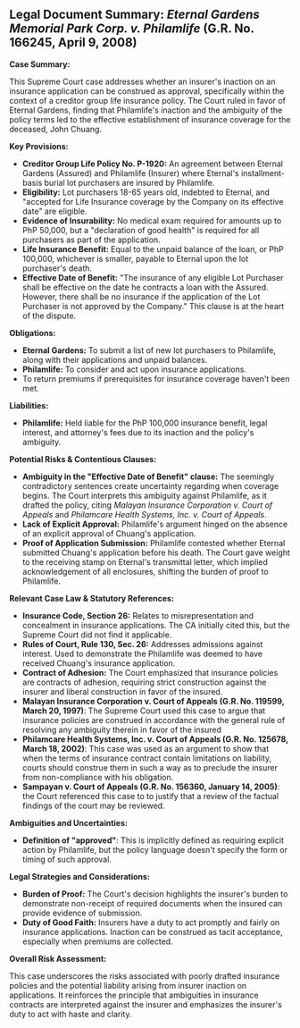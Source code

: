 ## Legal Document Summary: *Eternal Gardens Memorial Park Corp. v. Philamlife* (G.R. No. 166245, April 9, 2008)

**Case Summary:**

This Supreme Court case addresses whether an insurer's inaction on an insurance application can be construed as approval, specifically within the context of a creditor group life insurance policy. The Court ruled in favor of Eternal Gardens, finding that Philamlife's inaction and the ambiguity of the policy terms led to the effective establishment of insurance coverage for the deceased, John Chuang.

**Key Provisions:**

*   **Creditor Group Life Policy No. P-1920:** An agreement between Eternal Gardens (Assured) and Philamlife (Insurer) where Eternal's installment-basis burial lot purchasers are insured by Philamlife.
*   **Eligibility:** Lot purchasers 18-65 years old, indebted to Eternal, and "accepted for Life Insurance coverage by the Company on its effective date" are eligible.
*   **Evidence of Insurability:** No medical exam required for amounts up to PhP 50,000, but a "declaration of good health" is required for all purchasers as part of the application.
*   **Life Insurance Benefit:** Equal to the unpaid balance of the loan, or PhP 100,000, whichever is smaller, payable to Eternal upon the lot purchaser's death.
*   **Effective Date of Benefit:** "The insurance of any eligible Lot Purchaser shall be effective on the date he contracts a loan with the Assured. However, there shall be no insurance if the application of the Lot Purchaser is not approved by the Company." This clause is at the heart of the dispute.

**Obligations:**

*   **Eternal Gardens:** To submit a list of new lot purchasers to Philamlife, along with their applications and unpaid balances.
*   **Philamlife:** To consider and act upon insurance applications.
*   To return premiums if prerequisites for insurance coverage haven't been met.

**Liabilities:**

*   **Philamlife:** Held liable for the PhP 100,000 insurance benefit, legal interest, and attorney's fees due to its inaction and the policy's ambiguity.

**Potential Risks & Contentious Clauses:**

*   **Ambiguity in the "Effective Date of Benefit" clause:** The seemingly contradictory sentences create uncertainty regarding when coverage begins. The Court interprets this ambiguity against Philamlife, as it drafted the policy, citing *Malayan Insurance Corporation v. Court of Appeals* and *Philamcare Health Systems, Inc. v. Court of Appeals*.
*   **Lack of Explicit Approval:** Philamlife's argument hinged on the absence of an explicit approval of Chuang's application.
*   **Proof of Application Submission:** Philamlife contested whether Eternal submitted Chuang's application before his death. The Court gave weight to the receiving stamp on Eternal's transmittal letter, which implied acknowledgement of all enclosures, shifting the burden of proof to Philamlife.

**Relevant Case Law & Statutory References:**

*   **Insurance Code, Section 26:** Relates to misrepresentation and concealment in insurance applications. The CA initially cited this, but the Supreme Court did not find it applicable.
*   **Rules of Court, Rule 130, Sec. 26:** Addresses admissions against interest. Used to demonstrate the Philamlife was deemed to have received Chuang's insurance application.
*   **Contract of Adhesion:** The Court emphasized that insurance policies are contracts of adhesion, requiring strict construction against the insurer and liberal construction in favor of the insured.
*   **Malayan Insurance Corporation v. Court of Appeals (G.R. No. 119599, March 20, 1997)**: The Supreme Court used this case to argue that insurance policies are construed in accordance with the general rule of resolving any ambiguity therein in favor of the insured
*   **Philamcare Health Systems, Inc. v. Court of Appeals (G.R. No. 125678, March 18, 2002)**: This case was used as an argument to show that when the terms of insurance contract contain limitations on liability, courts should construe them in such a way as to preclude the insurer from non-compliance with his obligation.
*   **Sampayan v. Court of Appeals (G.R. No. 156360, January 14, 2005)**: the Court referenced this case to to justify that a review of the factual findings of the court may be reviewed.

**Ambiguities and Uncertainties:**

*   **Definition of "approved"**: This is implicitly defined as requiring explicit action by Philamlife, but the policy language doesn't specify the form or timing of such approval.

**Legal Strategies and Considerations:**

*   **Burden of Proof:** The Court's decision highlights the insurer's burden to demonstrate non-receipt of required documents when the insured can provide evidence of submission.
*   **Duty of Good Faith:** Insurers have a duty to act promptly and fairly on insurance applications. Inaction can be construed as tacit acceptance, especially when premiums are collected.

**Overall Risk Assessment:**

This case underscores the risks associated with poorly drafted insurance policies and the potential liability arising from insurer inaction on applications. It reinforces the principle that ambiguities in insurance contracts are interpreted against the insurer and emphasizes the insurer's duty to act with haste and clarity.
